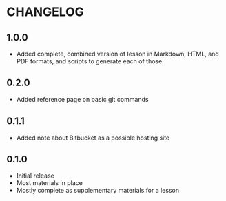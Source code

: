 CHANGELOG
=========
## 1.0.0 ##
* Added complete, combined version of lesson in Markdown, HTML, and PDF formats,
  and scripts to generate each of those.

## 0.2.0 ##
* Added reference page on basic git commands

## 0.1.1 ##
* Added note about Bitbucket as a possible hosting site

## 0.1.0 ##
* Initial release
* Most materials in place
* Mostly complete as supplementary materials for a lesson
